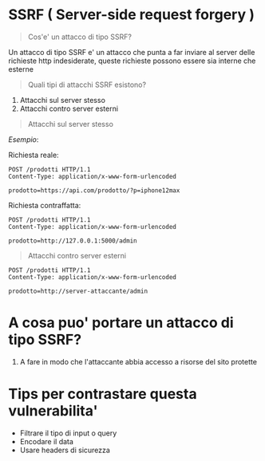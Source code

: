 # SSRF ( Server-side request forgery )


> Cos'e' un attacco di tipo SSRF? 

Un attacco di tipo SSRF e' un attacco che punta a far inviare al server delle richieste http indesiderate, queste richieste possono essere sia interne che esterne


> Quali tipi di attacchi SSRF esistono?
1. Attacchi sul server stesso
2. Attacchi contro server esterni

> Attacchi sul server stesso

*Esempio*:

Richiesta reale:

```
POST /prodotti HTTP/1.1
Content-Type: application/x-www-form-urlencoded

prodotto=https://api.com/prodotto/?p=iphone12max
```

Richiesta contraffatta:

```
POST /prodotti HTTP/1.1
Content-Type: application/x-www-form-urlencoded

prodotto=http://127.0.0.1:5000/admin
```

> Attacchi contro server esterni

```
POST /prodotti HTTP/1.1
Content-Type: application/x-www-form-urlencoded

prodotto=http://server-attaccante/admin
```

# A cosa puo' portare un attacco di tipo SSRF?

1. A fare in modo che l'attaccante abbia accesso a risorse del sito protette


# Tips per contrastare questa vulnerabilita'
- Filtrare il tipo di input o query
- Encodare il data
- Usare headers di sicurezza